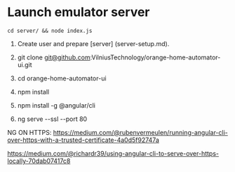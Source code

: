 # Launch emulator server

``cd server/ && node index.js``

1. Create user and prepare [server] (server-setup.md).

2. git clone git@github.com:VilniusTechnology/orange-home-automator-ui.git

3. cd orange-home-automator-ui

4. npm install

5. npm install -g @angular/cli

6. ng serve --ssl --port 80

NG ON HTTPS:
https://medium.com/@rubenvermeulen/running-angular-cli-over-https-with-a-trusted-certificate-4a0d5f92747a

https://medium.com/@richardr39/using-angular-cli-to-serve-over-https-locally-70dab07417c8


